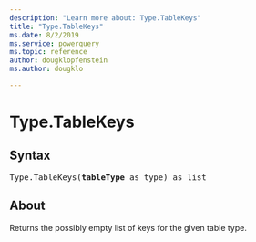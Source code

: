 ```yaml
---
description: "Learn more about: Type.TableKeys"
title: "Type.TableKeys"
ms.date: 8/2/2019
ms.service: powerquery
ms.topic: reference
author: dougklopfenstein
ms.author: dougklo

---
```

# Type.TableKeys

## Syntax

<pre>
Type.TableKeys(<b>tableType</b> as type) as list 
</pre>
  
## About  
Returns the possibly empty list of keys for the given table type.
